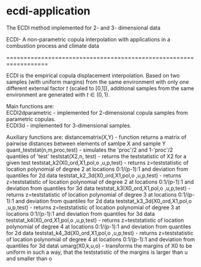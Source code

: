 # ecdi-application
 The ECDI method implemented for 2- and 3- dimensional data

 ECDI- A non-parametric copula interpolation with applications in a combustion process and climate data

==================================================================

 ECDI is the empirical copula displacement interpolation. Based on two samples (with uniform margins) from the same environment with only one different external factor $t$ (scaled to [0,1]), additional samples from the same environment are generated with $t \in (0,1)$.

Main functions are:    
ECDI2dparametric - implemented for 2-dimensional copula samples from parametric copulas.     
ECDI3d - implemented for 3-dimensional samples.     

Auxiliary functions are:
distancematrix(X,Y) - function returns a matrix of pairwise distances between elements of samlpe X and sample Y
quant_teststat(n,m,proc,test) - simulates the 'proc'/2 and 1-'proc'/2 quantiles of 'test'
teststat(X2,n, test) - returns the teststatistic of X2 for a given test
teststat_k2(X0_ord,X1,pol,o ,u,p,test) - returns z=teststatistic of location polynomial of degree 2 at locations 0:1/(p-1):1 and deviation from quantiles for 2d data
teststat_k2_3d(X0_ord,X1,pol,o ,u,p,test) - returns z=teststatistic of location polynomial of degree 2 at locations 0:1/(p-1):1 and deviation from quantiles for 3d data
teststat_k3(X0_ord,X1,pol,o ,u,p,test) - returns z=teststatistic of location polynomial of degree 3 at locations 0:1/(p-1):1 and deviation from quantiles for 2d data
teststat_k3_3d(X0_ord,X1,pol,o ,u,p,test) - returns z=teststatistic of location polynomial of degree 3 at locations 0:1/(p-1):1 and deviation from quantiles for 3d data
teststat_k4(X0_ord,X1,pol,o ,u,p,test) - returns z=teststatistic of location polynomial of degree 4 at locations 0:1/(p-1):1 and deviation from quantiles for 2d data
teststat_k4_3d(X0_ord,X1,pol,o ,u,p,test) - returns z=teststatistic of location polynomial of degree 4 at locations 0:1/(p-1):1 and deviation from quantiles for 3d data\\
umarg(X0,k,u,o) - transforms the margins of X0 to be uniform in such a way, that the teststatistic of the margins is larger than u and smaller than o 
